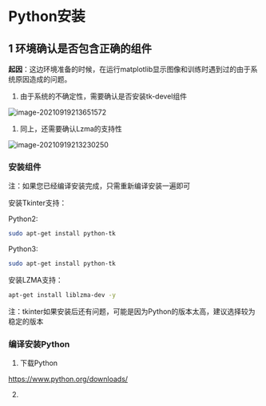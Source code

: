# Python安装

## 1 环境确认是否包含正确的组件

**起因**：这边环境准备的时候，在运行matplotlib显示图像和训练时遇到过的由于系统原因造成的问题。

1. 由于系统的不确定性，需要确认是否安装tk-devel组件

![image-20210919213651572](/home/zhaozijian/Code/Deeplearning/Docs/src/环境准备/image-20210919213651572.png)

1. 同上，还需要确认Lzma的支持性

![image-20210919213230250](/home/zhaozijian/Code/Deeplearning/Docs/src/环境准备/image-20210919213230250.png)

### 安装组件

注：如果您已经编译安装完成，只需重新编译安装一遍即可

安装Tkinter支持：

Python2:

```bash
sudo apt-get install python-tk	
```

Python3:

```Bash
sudo apt-get install python-tk
```

安装LZMA支持：

```Bash
apt-get install liblzma-dev -y
```

注：tkinter如果安装后还有问题，可能是因为Python的版本太高，建议选择较为稳定的版本

### 编译安装Python

1. 下载Python

https://www.python.org/downloads/



2. 